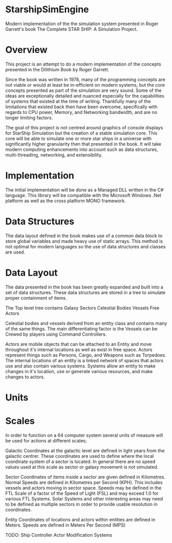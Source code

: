 StarshipSimEngine
=================

Modern implementation of the the simulation system presented in Roger Garrett's
book The Complete STAR SHIP: A Simulation Project.

Overview
=================
This project is an attempt to do a modern implementation of the concepts
presented in the Dilithium Book by Roger Garrett.

Since the book was written in 1978, many of the programming concepts are not
viable or would at least be in-efficient on modern systems, but the core 
concepts presented as part of the simulation are very sound. Some of the ideas
are exceptionally detailed and nuanced especially for the capabilities of systems
that existed at the time of writing. Thankfully many of the limitations that
existed back then have been overcome, specifically with regards to CPU power, 
Memory, and Networking bandwidth, and are no longer limiting factors.

The goal of this project is not centred around graphics of console displays
for StarShip Simulation but the creation of a stable simulation core. This core
will be able to simulate one or more star ships in a universe with significantly
higher granularity then that presented in the book. It will take modern computing
enhancements into account such as data structures, multi-threading, networking,
and extensibility.

Implementation
=================
The initial implementation will be done as a Managed DLL written in the C# 
language. This library will be compatible with the Microsoft Windows .Net 
platform as well as the cross platform MONO framework.

Data Structures
=================
The data layout defined in the book makes use of a common data block to store
global variables and made heavy use of static arrays. This method is not
optimal for modern languages so the use of data structures and classes
are used.

Data Layout
=================
The data presented in the book has been greatly expanded and built into a set
of data structures. These data structures are stored in a tree to simulate proper
containment of items.

The Top level tree contains
	Galaxy
		Sectors
			Celestial Bodies
			Vessels
			Free Actors
			
Celestial bodies and vessels derived from an entity class and contains many
of the same things. The main differentiating factor is the Vessels can be
Crewed by players using Command Controllers. 

Actors are mobile objects that can be attached to an Entity and move throughout
it's internal locations as well as exist in free space. Actors represent things
such as Persons, Cargo, and Weapons such as Torpedoes. The internal locations
of an entity is a linked network of spaces that actors use and also contain 
various systems. Systems allow an entity to make changes in it's location,
use or generate various resources, and make changes to actors.


Units
=================
Scales
======
In order to function on a 64 computer system several units of measure will be 
used for actions at different scales;

Galactic
	Coordinates at the galactic level are defined in light years from the
	galactic centrer. These coordinates are used to define where the local
	coordinate system of a sector is located. In general there are no speed
	values used at this scale as sector or galaxy movement is not simulated.
	
Sector
	Coordinates of items inside a sector are given defined in Kilometres. Normal
	Speeds are defined in Kilometres per Second (KPH). This includes vessels and 
	actors moving in sector space. Speeds may be defined in the FTL Scale of a 
	factor of the Speed of Light (FSL) and may exceed 1.0 for various FTL
	Systems. Solar Systems and other interesting areas may need to be
	defined as multiple sectors in order to provide usable resolution in
	coordinates.
	
Entity
	Coordinates of locations and actors within entities are defined in Meters.
	Speeds are defined in Meters Per Second (MPS)
	

TODO:
Ship Controller
Actor Modification Systems

	
